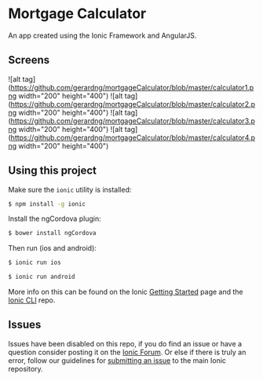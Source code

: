 Mortgage Calculator
=====================

An app created using the Ionic Framework and AngularJS.

## Screens
![alt tag](https://github.com/gerardng/mortgageCalculator/blob/master/calculator1.png width="200" height="400")
![alt tag](https://github.com/gerardng/mortgageCalculator/blob/master/calculator2.png width="200" height="400")
![alt tag](https://github.com/gerardng/mortgageCalculator/blob/master/calculator3.png width="200" height="400")
![alt tag](https://github.com/gerardng/mortgageCalculator/blob/master/calculator4.png width="200" height="400")

## Using this project

Make sure the `ionic` utility is installed:

```bash
$ npm install -g ionic
```

Install the ngCordova plugin:

```bash
$ bower install ngCordova
```


Then run (ios and android): 

```bash
$ ionic run ios
```

```bash
$ ionic run android
```

More info on this can be found on the Ionic [Getting Started](http://ionicframework.com/getting-started) page and the [Ionic CLI](https://github.com/driftyco/ionic-cli) repo.

## Issues
Issues have been disabled on this repo, if you do find an issue or have a question consider posting it on the [Ionic Forum](http://forum.ionicframework.com/).  Or else if there is truly an error, follow our guidelines for [submitting an issue](http://ionicframework.com/submit-issue/) to the main Ionic repository.
